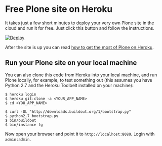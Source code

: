 Free Plone site on Heroku
=========================

It takes just a few short minutes to deploy your very own Plone site in the
cloud and run it for free. Just click this button and follow the instructions.

[![Deploy](https://www.herokucdn.com/deploy/button.png)](https://heroku.com/deploy?template=https://github.com/plone/heroku-button-plone)

After the site is up you can read [how to get the most of Plone on Heroku](https://github.com/plone/heroku-buildpack-plone#sparkles-bonus-karma-points-sparkles).


Run your Plone site on your local machine
-----------------------------------------

You can also clone this code from Heroku into your local machine, and run Plone locally, for example, to test something out (this assumes you have Python 2.7 and the Heroku Toolbelt installed on your machine):

    $ heroku login
    $ heroku git:clone -a <YOUR_APP_NAME>
    $ cd <YOU_APP_NAME>

    $ curl -OL "http://downloads.buildout.org/1/bootstrap.py"
    $ python2.7 bootstrap.py
    $ bin/buildout
    $ bin/instance fg

Now open your browser and point it to ``http://localhost:8080``. Login with
`admin:admin`.

